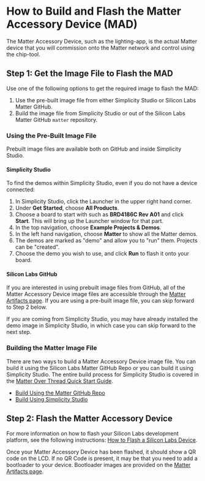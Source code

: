 # How to Build and Flash the Matter Accessory Device (MAD)

The Matter Accessory Device, such as the lighting-app, is the actual Matter device that you will commission onto the Matter network and control using the chip-tool.

## Step 1: Get the Image File to Flash the MAD

Use one of the following options to get the required image to flash the MAD:

1. Use the pre-built image file from either Simplicity Studio or Silicon Labs Matter GitHub.
2. Build the image file from Simplicity Studio or out of the Silicon Labs Matter GitHub `matter` repository.

### Using the Pre-Built Image File

Prebuilt image files are available both on GitHub and inside Simplicity Studio.

#### Simplicity Studio

To find the demos within Simplicity Studio, even if you do not have a device connected:

1. In Simplicity Studio, click the Launcher in the upper right hand corner.
2. Under **Get Started**, choose **All Products**.
3. Choose a board to start with such as **BRD4186C Rev A01** and click **Start**. This will bring up the Launcher window for that part.
4. In the top navigation, choose **Example Projects & Demos**.
5. In the left hand navigation, choose **Matter** to show all the Matter demos.
6. The demos are marked as "demo" and allow you to "run" them. Projects can be "created".
7. Choose the demo you wish to use, and click **Run** to flash it onto your board.

#### Silicon Labs GitHub

If you are interested in using prebuilt image files from GitHub, all of the Matter Accessory Device image files are accessible through the [Matter Artifacts page](/matter/<docspace-docleaf-version>/matter-prerequisites/matter-artifacts). If you are using a pre-built image file, you can skip forward to Step 2 below.

If you are coming from Simplicity Studio, you may have already installed the demo image in Simplicity Studio, in which case you can skip forward to the next step.

### Building the Matter Image File

There are two ways to build a Matter Accessory Device image file. You can build it using the Silicon Labs Matter GitHub Repo or you can build it using Simplicity Studio. The entire build process for Simplicity Studio is covered in the [Matter Over Thread Quick Start Guide](/matter/<docspace-docleaf-version>/matter-light-switch-example/02-thread-light-switch-example).

- [Build Using the Matter GitHub Repo](https://github.com/SiliconLabs/matter/blob/latest/examples/lighting-app/silabs/efr32/README.md)
- [Build Using Simplicity Studio](/matter/<docspace-docleaf-version>/matter-light-switch-example/02-thread-light-switch-example)

## Step 2: Flash the Matter Accessory Device

For more information on how to flash your Silicon Labs development platform, see the following instructions: [How to Flash a Silicon Labs Device](/matter/<docspace-docleaf-version>/matter-references/flash-silabs-device).

Once your Matter Accessory Device has been flashed, it should show a QR code on the LCD. If no QR Code is present, it may be that you need to add a bootloader to
your device. Bootloader images are provided on the [Matter Artifacts page](/matter/<docspace-docleaf-version>/matter-prerequisites/matter-artifacts).
